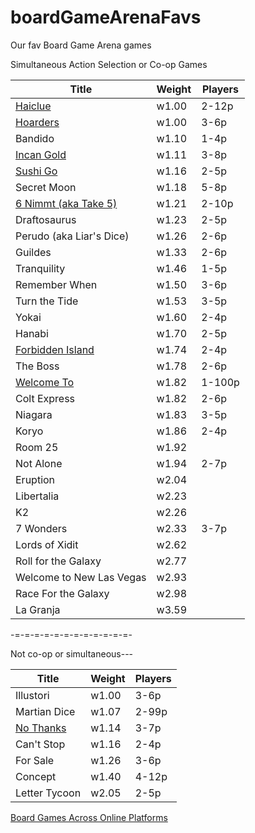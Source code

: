 # boardGameArenaFavs
Our fav Board Game Arena games

Simultaneous Action Selection or Co-op Games

|Title|Weight|Players|
|-----|-----|-----|
| [Haiclue](https://en.boardgamearena.com/gamepanel?game=haiclue) | w1.00 | 2-12p |
| [Hoarders](https://boardgamearena.com/gamepanel?game=hoarders) | w1.00 | 3-6p |
| Bandido | w1.10 | 1-4p |
| [Incan Gold](https://boardgamearena.com/gamepanel?game=incangold) | w1.11 | 3-8p |
| [Sushi Go](https://boardgamearena.com/gamepanel?game=sushigo) | w1.16 | 2-5p |
| Secret Moon | w1.18 | 5-8p |
| [6 Nimmt (aka Take 5)](https://boardgamearena.com/gamepanel?game=sechsnimmt) | w1.21 | 2-10p |
| Draftosaurus | w1.23 | 2-5p |
| Perudo (aka Liar's Dice) | w1.26 | 2-6p |
| Guildes | w1.33 | 2-6p |
| Tranquility | w1.46 | 1-5p |
| Remember When | w1.50 | 3-6p |
| Turn the Tide | w1.53 | 3-5p |
| Yokai | w1.60 | 2-4p |
| Hanabi | w1.70 | 2-5p |
| [Forbidden Island](https://boardgamearena.com/gamepanel?game=forbiddenisland) | w1.74 | 2-4p |
| The Boss | w1.78 | 2-6p |
| [Welcome To](https://boardgamearena.com/gamepanel?game=welcometo) | w1.82 | 1-100p |
| Colt Express | w1.82 | 2-6p |
| Niagara | w1.83 | 3-5p |
| Koryo | w1.86 | 2-4p |
| Room 25 | w1.92 ||
| Not Alone | w1.94 | 2-7p |
| Eruption | w2.04 ||
|Libertalia | w2.23 ||
|K2 | w2.26 ||
|7 Wonders | w2.33 | 3-7p |
|Lords of Xidit | w2.62 ||
|Roll for the Galaxy | w2.77 ||
|Welcome to New Las Vegas | w2.93 ||
|Race For the Galaxy | w2.98 ||
|La Granja| w3.59 ||

-=-=-=-=-=-=-=-=-=-=-=-=-

Not co-op or simultaneous---

|Title|Weight|Players|
|-----|-----|-----|
|Illustori | w1.00 | 3-6p |
|Martian Dice | w1.07 | 2-99p |
|[No Thanks](https://boardgamearena.com/gamepanel?game=nothanks)|w1.14|3-7p|
|Can't Stop | w1.16 | 2-4p |
|For Sale | w1.26 | 3-6p |
|Concept | w1.40 | 4-12p |
|Letter Tycoon | w2.05 | 2-5p |

[Board Games Across Online Platforms](https://docs.google.com/spreadsheets/d/1ppQYqr9fX1YK8SmPbzmGttb6CCqeDEwPm6ImBRfVWd4/edit)
